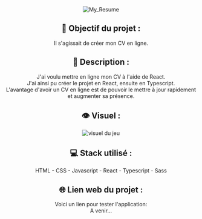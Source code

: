 <div align=center><img src="https://user-images.githubusercontent.com/27373255/131749345-0ff76279-3fdd-4a32-9cef-4f4159d7dac1.png" alt="My_Resume"/></div>
<h2 align=center>🎯 Objectif du projet :</h2>
<p align=center>Il s'agissait de créer mon CV en ligne.</p>

<h2 align=center>📝 Description :</h2>

<p align=center>J'ai voulu mettre en ligne mon CV à l'aide de React.</br>
J'ai ainsi pu créer le projet en React, ensuite en Typescript.</br>
L'avantage d'avoir un CV en ligne est de pouvoir le mettre à jour rapidement et augmenter sa présence.</br>
</p>

<h2 align=center>👁️ Visuel :</h2>
<div align=center><img src="https://i.postimg.cc/XvK18NBm/memory.jpg" alt="visuel du jeu"</div>

<h2 align=center>💻 Stack utilisé :</h2>

<p align=center>HTML - CSS - Javascript - React - Typescript - Sass</p>

<h2 align=center>🌐 Lien web du projet :</h2>

<p align=center>Voici un lien pour tester l'application:</br>
 A venir...
